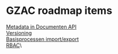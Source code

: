 # GZAC roadmap items

[Metadata in Documenten API](metadata-in-documenten-api/README.md)\
[Versioning](versioning/README.md)\
[Basisprocessen import/export](basisprocessen-import-export/README.md)\
[RBAC](role-based-access-control/README.md)\
